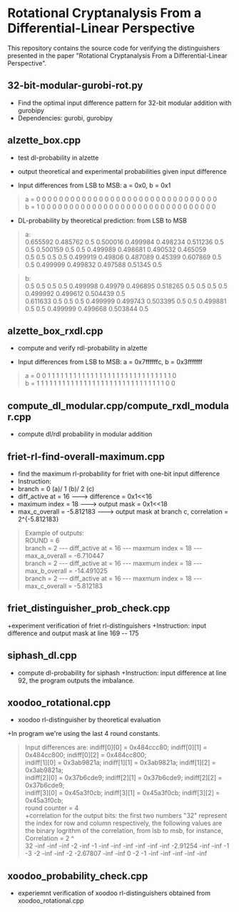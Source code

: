 # Rotational Cryptanalysis From a Differential-Linear Perspective

This repository contains the source code for verifying the distinguishers presented in the paper "Rotational Cryptanalysis From a Differential-Linear Perspective".

## 32-bit-modular-gurobi-rot.py 
  + Find the optimal input difference pattern for 32-bit modular addition with gurobipy
  + Dependencies: gurobi, gurobipy
  
## alzette_box.cpp
  + test dl-probability in alzette
  + output theoretical and experimental probabilities given input difference
  
  + Input differences from LSB to MSB: a = 0x0, b = 0x1  
  > a = 0   0   0   0   0   0   0   0   0   0   0   0   0   0   0   0   0   0   0   0   0   0   0   0   0   0   0   0   0   0   0   0     
  > b = 1   0   0   0   0   0   0   0   0   0   0   0   0   0   0   0   0   0   0   0   0   0   0   0   0   0   0   0   0   0   0   0    
  + DL-probability by theoretical prediction:  from LSB to MSB
  >a:   
  >0.655592   0.485762   0.5   0.500016   0.499984   0.498234   0.511236   0.5   0.5   0.500159   0.5   0.5   0.499989   0.498681   0.490532         0.465059     
  >0.5   0.5   0.5   0.5   0.499919   0.49806   0.487089   0.45399   0.607869   0.5   0.5   0.499999   0.499832   0.497588   0.51345   0.5     

  >b:   
  >0.5   0.5   0.5   0.5   0.499998   0.49979   0.496895   0.518265   0.5   0.5   0.5   0.5   0.499992   0.499612   0.504439   0.5     
  >0.611633   0.5   0.5   0.5   0.499999   0.499743   0.503395   0.5   0.5   0.499881   0.5   0.5   0.499999   0.499668   0.503844   0.5   
  
  
## alzette_box_rxdl.cpp
  + compute and verify rdl-probability in alzette
  
  + Input differences from LSB to MSB: a = 0x7ffffffc, b = 0x3fffffff
  >a = 0   0   1   1   1   1   1   1   1   1   1   1   1   1   1   1   1   1   1   1   1   1   1   1   1   1   1   1   1   1   1   0     
  >b = 1   1   1   1   1   1   1   1   1   1   1   1   1   1   1   1   1   1   1   1   1   1   1   1   1   1   1   1   1   1   0   0     

  
## compute_dl_modular.cpp/compute_rxdl_modular.cpp
  + compute dl/rdl probability in modular addition

## friet-rl-find-overall-maximum.cpp
  + find the maximum rl-probability for friet with one-bit input difference
  + Instruction:  
  + branch = 0 (a)/ 1 (b)/ 2 (c)  
  + diff_active at = 16  ---> difference = 0x1<<16  
  + maximum index = 18   ---> output mask = 0x1<<18  
  + max_c_overall = -5.812183   ---> output mask at branch c, correlation = 2^{-5.812183}  
  
  > Example of outputs:  
  > ROUND = 6  
> branch = 2 --- diff_active at = 16 --- maxmum index = 18 --- max_a_overall = -6.710447  
> branch = 2 --- diff_active at = 16 --- maxmum index = 18 --- max_b_overall = -14.491025  
> branch = 2 --- diff_active at = 16 --- maxmum index = 18 --- max_c_overall = -5.812183  
  
## friet_distinguisher_prob_check.cpp
  +experiment verification of friet rl-distinguishers
  +Instruction: input difference and output mask at line 169 -- 175
  
## siphash_dl.cpp
  + compute dl-probability for siphash
  +Instruction: input difference at line 92, the program outputs the imbalance.

## xoodoo_rotational.cpp
   + xoodoo rl-distinguisher by theoretical evaluation

+In program we're using the last 4 round constants. 
>Input differences are:
>indiff[0][0] = 0x484ccc80;
>indiff[0][1] = 0x484cc800;
>indiff[0][2] = 0x484cc800;    
>indiff[1][0] = 0x3ab9821a;
>indiff[1][1] = 0x3ab9821a;
>indiff[1][2] = 0x3ab9821a;  
>indiff[2][0] = 0x37b6cde9;
>indiff[2][1] = 0x37b6cde9;
>indiff[2][2] = 0x37b6cde9;  
>indiff[3][0] = 0x45a3f0cb;
>indiff[3][1] = 0x45a3f0cb;
>indiff[3][2] = 0x45a3f0cb;  
>round counter = 4  
+correlation for the output bits: the first two numbers "32" represent the index for row and column respectively, the following values are the binary logrithm of the correlation, from lsb to msb, for instance,
>Correlation = 2 ^   
>32    -inf -inf -inf -2 -inf -1 -inf -inf -inf -inf -inf -inf -2.91254 -inf -inf -1 -3 -2 -inf -inf -2 -2.67807 -inf -inf 0 -2 -1 -inf -inf -inf -inf -inf 

## xoodoo_probability_check.cpp
  + experiemnt verification of xoodoo rl-distinguishers obtained from xoodoo_rotational.cpp
 
